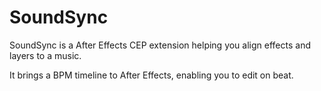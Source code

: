 # SoundSync

SoundSync is a After Effects CEP extension helping you align effects and layers to a music.

It brings a BPM timeline to After Effects, enabling you to edit on beat.